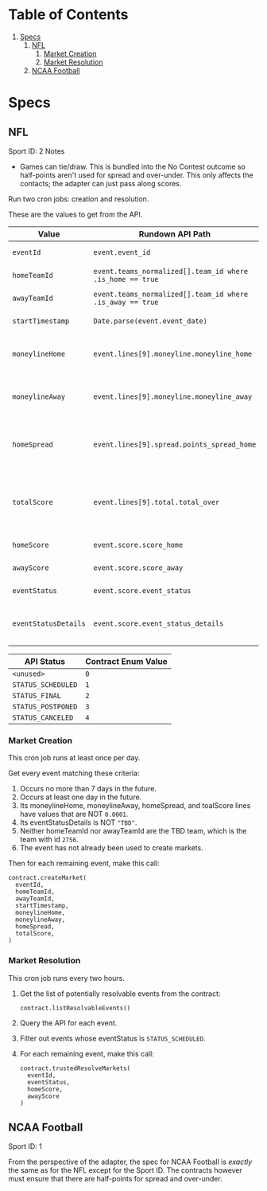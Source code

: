 
# Table of Contents

1.  [Specs](#orge269cc3)
    1.  [NFL](#org30ab402)
        1.  [Market Creation](#orgf112b83)
        2.  [Market Resolution](#org537f51a)
    2.  [NCAA Football](#orgef70766)


<a id="orge269cc3"></a>

# Specs


<a id="org30ab402"></a>

## NFL

Sport ID: 2
Notes

-   Games can tie/draw.
    This is bundled into the No Contest outcome so half-points aren't used for spread and over-under.
    This only affects the contacts; the adapter can just pass along scores.

Run two cron jobs: creation and resolution.

These are the values to get from the API.

| Value                  | Rundown API Path                                            | Use                                             |
| ---------------------- | ----------------------------------------------------------- | ----------------------------------------------- |
| `eventId`              | `event.event_id`                                            | referencing the event                           |
| `homeTeamId`           | `event.teams_normalized[].team_id where .is_home == true`   | UI maps to team name                            |
| `awayTeamId`           | `event.teams_normalized[].team_id where .is_away == true`   | UI maps to team name                            |
| `startTimestamp`       | `Date.parse(event.event_date)`                              | UI shows date                                   |
| `moneylineHome`        | `event.lines[9].moneyline.moneyline_home`                   | initial odds for head-to-head market            |
| `moneylineAway`        | `event.lines[9].moneyline.moneyline_away`                   | initial odds for head-to-head market            |
| `homeSpread`           | `event.lines[9].spread.points_spread_home`                  | target score for spread market resolution       |
| `totalScore`           | `event.lines[9].total.total_over`                           | target score for over-under market resolution   |
| `homeScore`            | `event.score.score_home`                                    | resolving markets                               |
| `awayScore`            | `event.score.score_away`                                    | resolving markets                               |
| `eventStatus`          | `event.score.event_status`                                  | resolving markets                               |
| `eventStatusDetails`   | `event.score.event_status_details`                          | if TBD then do not create markets               |

| API Status         | Contract Enum Value |
|--------------------|---------------------|
| `<unused>`         | `0`                 |                                                                                                                                                      
| `STATUS_SCHEDULED` | `1`                 |                                                                                                                                                      
| `STATUS_FINAL`     | `2`                 |                                                                                                                                                      
| `STATUS_POSTPONED` | `3`                 |                                                                                                                                                      
| `STATUS_CANCELED`  | `4`                 |


### Market Creation

This cron job runs at least once per day.

Get every event matching these criteria:

1.  Occurs no more than 7 days in the future.
2.  Occurs at least one day in the future.
3.  Its moneylineHome, moneylineAway, homeSpread, and toalScore lines have values that are NOT `0.0001`.
4.  Its eventStatusDetails is NOT `"TBD"`.
5.  Neither homeTeamId nor awayTeamId are the TBD team, which is the team with id `2756`.
6.  The event has not already been used to create markets.

Then for each remaining event, make this call:

    contract.createMarket(
      eventId,
      homeTeamId,
      awayTeamId,
      startTimestamp,
      moneylineHome,
      moneylineAway,
      homeSpread,
      totalScore,
    )


<a id="org537f51a"></a>

### Market Resolution

This cron job runs every two hours.

1.  Get the list of potentially resolvable events from the contract:
    
        contract.listResolvableEvents()
2.  Query the API for each event.
3.  Filter out events whose eventStatus is `STATUS_SCHEDULED`.
4.  For each remaining event, make this call:
    
        contract.trustedResolveMarkets(
          eventId,
          eventStatus,
          homeScore,
          awayScore
        )


<a id="orgef70766"></a>

## NCAA Football

Sport ID: 1

From the perspective of the adapter, the spec for NCAA Football is *exactly* the same as for the NFL except for the Sport ID.
The contracts however must ensure that there are half-points for spread and over-under.
